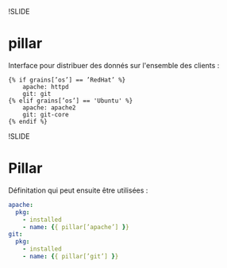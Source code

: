!SLIDE
# pillar

Interface pour distribuer des donnés sur l'ensemble des clients :

```jinja
{% if grains[’os’] == ’RedHat’ %}
    apache: httpd
    git: git
{% elif grains[’os’] == 'Ubuntu' %}
    apache: apache2
    git: git-core
{% endif %}
```

!SLIDE
# Pillar

Définitation qui peut ensuite être utilisées :

```yaml
apache:
  pkg:
    - installed
    - name: {{ pillar[’apache’] }}
git:
  pkg:
    - installed
    - name: {{ pillar[’git’] }}
```
